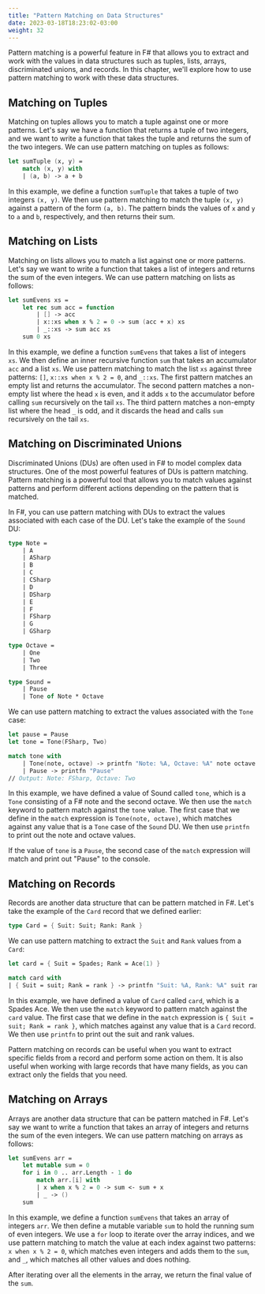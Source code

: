 ```yaml
---
title: "Pattern Matching on Data Structures"
date: 2023-03-18T18:23:02-03:00
weight: 32
---
```


Pattern matching is a powerful feature in F# that allows you to extract and work with the values in data structures such as tuples, lists, arrays, discriminated unions, and records. In this chapter, we'll explore how to use pattern matching to work with these data structures.

## Matching on Tuples

Matching on tuples allows you to match a tuple against one or more patterns. Let's say we have a function that returns a tuple of two integers, and we want to write a function that takes the tuple and returns the sum of the two integers. We can use pattern matching on tuples as follows:

```FSharp
let sumTuple (x, y) =
    match (x, y) with
    | (a, b) -> a + b
```

In this example, we define a function `sumTuple` that takes a tuple of two integers `(x, y)`. We then use pattern matching to match the tuple `(x, y)` against a pattern of the form `(a, b)`. The pattern binds the values of `x` and `y` to `a` and `b`, respectively, and then returns their sum.

## Matching on Lists

Matching on lists allows you to match a list against one or more patterns. Let's say we want to write a function that takes a list of integers and returns the sum of the even integers. We can use pattern matching on lists as follows:

```FSharp
let sumEvens xs =
    let rec sum acc = function
        | [] -> acc
        | x::xs when x % 2 = 0 -> sum (acc + x) xs
        | _::xs -> sum acc xs
    sum 0 xs
```

In this example, we define a function `sumEvens` that takes a list of integers `xs`. We then define an inner recursive function `sum` that takes an accumulator `acc` and a list `xs`. We use pattern matching to match the list `xs` against three patterns: `[]`, `x::xs when x % 2 = 0`, and `_::xs`. The first pattern matches an empty list and returns the accumulator. The second pattern matches a non-empty list where the head `x` is even, and it adds `x` to the accumulator before calling `sum` recursively on the tail `xs`. The third pattern matches a non-empty list where the head `_` is odd, and it discards the head and calls `sum` recursively on the tail `xs`.

## Matching on Discriminated Unions

Discriminated Unions (DUs) are often used in F# to model complex data structures. One of the most powerful features of DUs is pattern matching. Pattern matching is a powerful tool that allows you to match values against patterns and perform different actions depending on the pattern that is matched.

In F#, you can use pattern matching with DUs to extract the values associated with each case of the DU. Let's take the example of the `Sound` DU:

```FSharp
type Note = 
    | A 
    | ASharp 
    | B 
    | C 
    | CSharp 
    | D 
    | DSharp 
    | E 
    | F 
    | FSharp 
    | G 
    | GSharp

type Octave = 
    | One 
    | Two 
    | Three

type Sound =
    | Pause
    | Tone of Note * Octave
```

We can use pattern matching to extract the values associated with the `Tone` case:

```FSharp
let pause = Pause
let tone = Tone(FSharp, Two)

match tone with
    | Tone(note, octave) -> printfn "Note: %A, Octave: %A" note octave
    | Pause -> printfn "Pause"
// Output: Note: FSharp, Octave: Two
```

In this example, we have defined a value of Sound called `tone`, which is a `Tone` consisting of a F# note and the second octave. We then use the `match` keyword to pattern match against the `tone` value. The first case that we define in the `match` expression is `Tone(note, octave)`, which matches against any value that is a `Tone` case of the `Sound` DU. We then use `printfn` to print out the note and octave values.

If the value of `tone` is a `Pause`, the second case of the `match` expression will match and print out "Pause" to the console.

## Matching on Records

Records are another data structure that can be pattern matched in F#. Let's take the example of the `Card` record that we defined earlier:

```FSharp
type Card = { Suit: Suit; Rank: Rank }
```

We can use pattern matching to extract the `Suit` and `Rank` values from a `Card`:

```FSharp
let card = { Suit = Spades; Rank = Ace(1) }

match card with
| { Suit = suit; Rank = rank } -> printfn "Suit: %A, Rank: %A" suit rank
```

In this example, we have defined a value of `Card` called `card`, which is a Spades Ace. We then use the `match` keyword to pattern match against the `card` value. The first case that we define in the `match` expression is `{ Suit = suit; Rank = rank }`, which matches against any value that is a `Card` record. We then use `printfn` to print out the suit and rank values.

Pattern matching on records can be useful when you want to extract specific fields from a record and perform some action on them. It is also useful when working with large records that have many fields, as you can extract only the fields that you need.

## Matching on Arrays

Arrays are another data structure that can be pattern matched in F#. Let's say we want to write a function that takes an array of integers and returns the sum of the even integers. We can use pattern matching on arrays as follows:

```FSharp
let sumEvens arr =
    let mutable sum = 0
    for i in 0 .. arr.Length - 1 do
        match arr.[i] with
        | x when x % 2 = 0 -> sum <- sum + x
        | _ -> ()
    sum
```

In this example, we define a function `sumEvens` that takes an array of integers `arr`. We then define a mutable variable `sum` to hold the running sum of even integers. We use a `for` loop to iterate over the array indices, and we use pattern matching to match the value at each index against two patterns: `x when x % 2 = 0`, which matches even integers and adds them to the `sum`, and `_`, which matches all other values and does nothing.

After iterating over all the elements in the array, we return the final value of the `sum`.